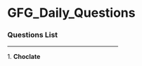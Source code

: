 <h1>GFG_Daily_Questions</h1>
<h3>Questions List</h3>
<hr width="50%">
<div class="questions" style="margin-top:1em;">
  <p>1. <b>Choclate </b></p>
</div>
